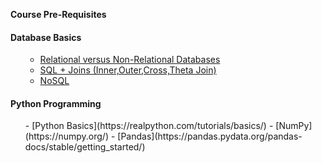 **Course Pre-Requisites**

#### Database Basics
<ol>
  

- [Relational versus Non-Relational Databases](https://www.dataversity.net/review-pros-cons-different-databases-relational-versus-non-relational/) 
- [SQL + Joins (Inner,Outer,Cross,Theta Join)](https://en.wikipedia.org/wiki/Join_(SQL))
- [NoSQL](https://en.wikipedia.org/wiki/NoSQL)

</ol>

 #### Python Programming
 <ol>
- [Python Basics](https://realpython.com/tutorials/basics/)
- [NumPy](https://numpy.org/)
- [Pandas](https://pandas.pydata.org/pandas-docs/stable/getting_started/)
</ol>


